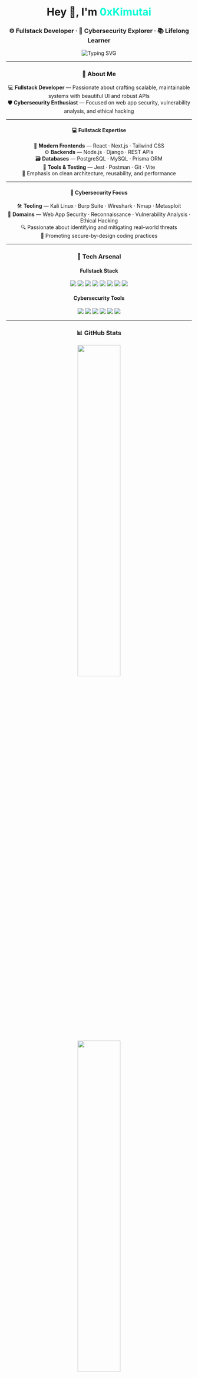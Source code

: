 <h1 align="center">Hey 👋, I'm <span style="color:#00ffd5;"><b>0xKimutai</b></span></h1>
<h3 align="center">⚙️ Fullstack Developer · 🔐 Cybersecurity Explorer · 📚 Lifelong Learner</h3>

<p align="center">
  <img src="https://readme-typing-svg.demolab.com?font=Fira+Code&size=22&pause=1000&center=true&vCenter=true&width=550&lines=Building+clean+code+with+purpose.;Breaking+things+to+understand+them.;Security-first+thinking+in+development.;Fullstack+%2B+Cybersecurity+is+my+lane." alt="Typing SVG" />
</p>

---

<h3 align="center">🧠 About Me</h3>

<p align="center">
💻 <strong>Fullstack Developer</strong> — Passionate about crafting scalable, maintainable systems with beautiful UI and robust APIs  
<br/>🛡️ <strong>Cybersecurity Enthusiast</strong> — Focused on web app security, vulnerability analysis, and ethical hacking  
</p>

---

<h4 align="center">💻 Fullstack Expertise</h4>

<p align="center">
🚀 <b>Modern Frontends</b> — React · Next.js · Tailwind CSS  
<br/>⚙️ <b>Backends</b> — Node.js · Django · REST APIs  
<br/>🗃️ <b>Databases</b> — PostgreSQL · MySQL · Prisma ORM  
<br/>🧪 <b>Tools & Testing</b> — Jest · Postman · Git · Vite  
<br/>🧠 Emphasis on clean architecture, reusability, and performance
</p>

---

<h4 align="center">🔐 Cybersecurity Focus</h4>

<p align="center">
🛠️ <b>Tooling</b> — Kali Linux · Burp Suite · Wireshark · Nmap · Metasploit  
<br/>🎯 <b>Domains</b> — Web App Security · Reconnaissance · Vulnerability Analysis · Ethical Hacking  
<br/>🔍 Passionate about identifying and mitigating real-world threats  
<br/>🔐 Promoting secure-by-design coding practices
</p>

---

<h3 align="center">🧰 Tech Arsenal</h3>

<h4 align="center">Fullstack Stack</h4>

<p align="center">
  <img src="https://img.shields.io/badge/-TypeScript-3178C6?logo=typescript&logoColor=white&style=flat" />
  <img src="https://img.shields.io/badge/-React-61DAFB?logo=react&logoColor=black&style=flat" />
  <img src="https://img.shields.io/badge/-Next.js-000000?logo=next.js&logoColor=white&style=flat" />
  <img src="https://img.shields.io/badge/-Node.js-339933?logo=node.js&logoColor=white&style=flat" />
  <img src="https://img.shields.io/badge/-Python-3776AB?logo=python&logoColor=white&style=flat" />
  <img src="https://img.shields.io/badge/-Django-092E20?logo=django&logoColor=white&style=flat" />
  <img src="https://img.shields.io/badge/-PostgreSQL-336791?logo=postgresql&logoColor=white&style=flat" />
  <img src="https://img.shields.io/badge/-TailwindCSS-38B2AC?logo=tailwind-css&logoColor=white&style=flat" />
</p>

<h4 align="center">Cybersecurity Tools</h4>

<p align="center">
  <img src="https://img.shields.io/badge/-Linux-FCC624?logo=linux&logoColor=black&style=flat" />
  <img src="https://img.shields.io/badge/-Kali%20Linux-268BEE?logo=kalilinux&logoColor=white&style=flat" />
  <img src="https://img.shields.io/badge/-Burp%20Suite-FF6600?logo=burpsuite&logoColor=white&style=flat" />
  <img src="https://img.shields.io/badge/-Nmap-00457C?style=flat" />
  <img src="https://img.shields.io/badge/-Wireshark-1679A7?logo=wireshark&logoColor=white&style=flat" />
  <img src="https://img.shields.io/badge/-Metasploit-000?style=flat" />
</p>

---

<h3 align="center">📊 GitHub Stats</h3>

<p align="center">
  <img src="https://github-readme-stats.vercel.app/api?username=0xKimutai&show_icons=true&theme=tokyonight&hide_title=true" width="48%" />
</p>

<p align="center">
  <img src="https://github-readme-streak-stats.herokuapp.com/?user=0xKimutai&theme=tokyonight" width="48%" />
</p>

<p align="center">
  <img src="https://github-readme-stats.vercel.app/api/top-langs/?username=0xKimutai&layout=compact&theme=tokyonight" width="50%" />
</p>

---

<h3 align="center">💛 Favorite Stack</h3>

<p align="center">
  <img src="https://img.shields.io/badge/JavaScript-F7DF1E?style=for-the-badge&logo=javascript&logoColor=black" />
  <img src="https://img.shields.io/badge/Python-3776AB?style=for-the-badge&logo=python&logoColor=white" />
  <img src="https://img.shields.io/badge/TypeScript-3178C6?style=for-the-badge&logo=typescript&logoColor=white" />
</p>

---

<h3 align="center">📫 Connect With Me</h3>

<p align="center">
  <a href="mailto:tezKim414@gmail.com">
    <img src="https://img.shields.io/badge/Gmail-D14836?style=for-the-badge&logo=gmail&logoColor=white" alt="Email" />
  </a>
  &nbsp;&nbsp;
  <a href="https://x.com/royltyRvckyreal?s=08" target="_blank">
    <img src="https://img.shields.io/badge/X-000000?style=for-the-badge&logo=x&logoColor=white"  />
  </a>
</p>

---

<h3 align="center">💬 Personal Quote</h3>

<p align="center"><em>
“Coding is more than logic — it’s poetry in syntax. Every line I write is a step closer to solving real-world problems.”  
<br/>— <strong>0xKimutai</strong>
</em></p>

<p align="center"><em>
“Security is not a product, it's a process.” — <strong>Bruce Schneier</strong>
</em></p>
